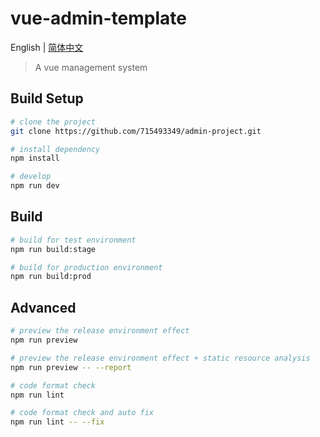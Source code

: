 # vue-admin-template

English | [简体中文](./README-zh.md)

> A vue management system


## Build Setup

```bash
# clone the project
git clone https://github.com/715493349/admin-project.git

# install dependency
npm install

# develop
npm run dev
```


## Build

```bash
# build for test environment
npm run build:stage

# build for production environment
npm run build:prod
```

## Advanced

```bash
# preview the release environment effect
npm run preview

# preview the release environment effect + static resource analysis
npm run preview -- --report

# code format check
npm run lint

# code format check and auto fix
npm run lint -- --fix
```
